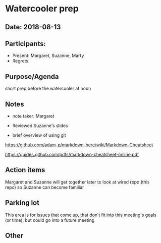 # Watercooler prep 
## Date:  2018-08-13
## Participants: 
- Present: Margaret, Suzanne, Marty
- Regrets: 

## Purpose/Agenda  
short prep before the watercooler at noon



## Notes
- note taker: Margaret

- Reviewed Suzanne's slides
- brief overview of using git

https://github.com/adam-p/markdown-here/wiki/Markdown-Cheatsheet

https://guides.github.com/pdfs/markdown-cheatsheet-online.pdf



## Action items
Margaret and Suzanne will get together later to look at wired repo (this repo) so Suzanne can become familiar

## Parking lot
This area is for issues that come up, that don't fit into this
meeting's goals (or time), but could go into a future meeting. 

## Other
